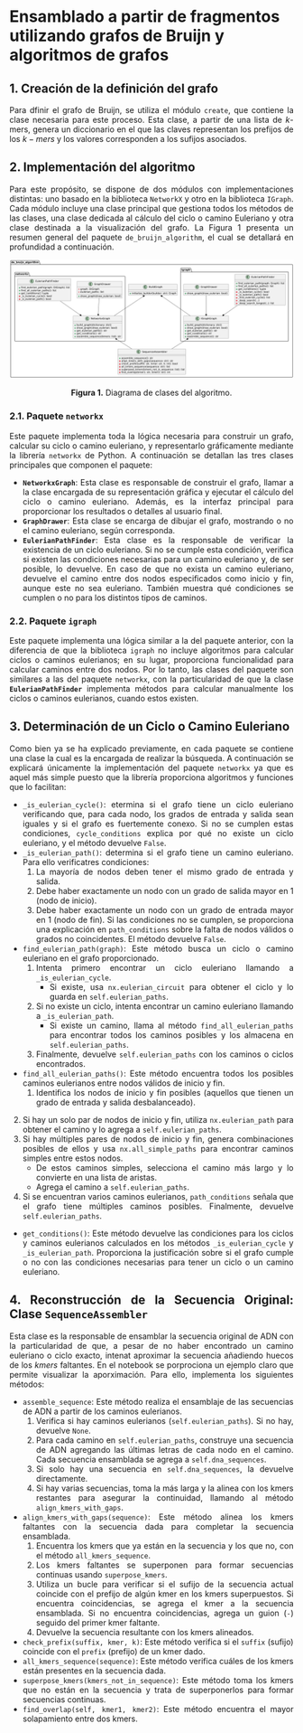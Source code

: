 # Ensamblado a partir de fragmentos utilizando grafos de Bruijn y algoritmos de grafos

<div align="justify">
  
  ## 1. Creación de la definición del grafo
  
  Para dfinir el grafo de Bruijn, se utiliza el módulo `create`, que contiene la clase necesaria para este proceso. Esta clase, a partir de una lista de $k$-mers, genera un diccionario en el que las claves representan los prefijos de los $k-mers$ y los valores corresponden a los sufijos asociados. 
  
  ## 2. Implementación del algoritmo
  
  Para este propósito, se dispone de dos módulos con implementaciones distintas: uno basado en la biblioteca `NetworkX` y otro en la biblioteca `IGraph`. Cada módulo incluye una clase principal que gestiona todos los métodos de las clases, una clase dedicada al cálculo del ciclo o camino Euleriano y otra clase destinada a la visualización del grafo. La Figura 1 presenta un resumen general del paquete `de_bruijn_algorithm`, el cual se detallará en profundidad a continuación.
  
  <div align="center">
    <img src="images/uml_model.png" alt="Modelo completo" />
      <p><strong>Figura 1.</strong> Diagrama de clases del algoritmo.</p> 
  </div>

  ### 2.1. Paquete `networkx`

  Este paquete implementa toda la lógica necesaria para construir un grafo, calcular su ciclo o camino euleriano, y representarlo gráficamente mediante la librería `networkx` de Python. A continuación se detallan las tres clases principales que componen el paquete:
  - **`NetworkxGraph`**: Esta clase es responsable de construir el grafo, llamar a la clase encargada de su representación gráfica y ejecutar el cálculo del ciclo o camino euleriano. Además, es la interfaz principal para proporcionar los resultados o detalles al usuario final.
  - **`GraphDrawer`**: Esta clase se encarga de dibujar el grafo, mostrando o no el camino euleriano, según corresponda.
  - **`EulerianPathFinder`**: Esta clase es la responsable de verificar la existencia de un ciclo euleriano. Si no se cumple esta condición, verifica si existen las condiciones necesarias para un camino euleriano y, de ser posible, lo devuelve. En caso de que no exista un camino euleriano, devuelve el camino entre dos nodos especificados como inicio y fin, aunque este no sea euleriano. También muestra qué condiciones se cumplen o no para los distintos tipos de caminos.

  ### 2.2. Paquete `igraph`

  Este paquete implementa una lógica similar a la del paquete anterior, con la diferencia de que la biblioteca `igraph` no incluye algoritmos para calcular ciclos o caminos eulerianos; en su lugar, proporciona funcionalidad para calcular caminos entre dos nodos. Por lo tanto, las clases del paquete son similares a las del paquete `networkx`, con la particularidad de que la clase **`EulerianPathFinder`** implementa métodos para calcular manualmente los ciclos o caminos eulerianos, cuando estos existen.

  ## 3. Determinación de un Ciclo o Camino Euleriano

  Como bien ya se ha explicado previamente, en cada paquete se contiene una clase la cual es la encargada de realizar la búsqueda. A continuación se explicará únicamente la implementación del paquete `networkx` ya que es aquel más simple puesto que la librería proporciona algoritmos y funciones que lo facilitan:
  - `_is_eulerian_cycle()`: etermina si el grafo tiene un ciclo euleriano verificando que, para cada nodo, los grados de entrada y salida sean iguales y si el grafo es fuertemente conexo. Si no se cumplen estas condiciones, `cycle_conditions` explica por qué no existe un ciclo euleriano, y el método devuelve `False`.
  - `_is_eulerian_path()`: determina si el grafo tiene un camino euleriano. Para ello verificatres condiciones:
    1. La mayoría de nodos deben tener el mismo grado de entrada y salida.
    2. Debe haber exactamente un nodo con un grado de salida mayor en 1 (nodo de inicio).
    3. Debe haber exactamente un nodo con un grado de entrada mayor en 1 (nodo de fin).
    Si las condiciones no se cumplen, se proporciona una explicación en `path_conditions` sobre la falta de nodos válidos o grados no coincidentes. El método devuelve `False`.
  - `find_eulerian_path(graph)`: Este método busca un ciclo o camino euleriano en el grafo proporcionado.
    1. Intenta primero encontrar un ciclo euleriano llamando a `_is_eulerian_cycle`.
       - Si existe, usa `nx.eulerian_circuit` para obtener el ciclo y lo guarda en `self.eulerian_paths`.
    2. Si no existe un ciclo, intenta encontrar un camino euleriano llamando a `_is_eulerian_path`.
       - Si existe un camino, llama al método `find_all_eulerian_paths` para encontrar todos los caminos posibles y los almacena en `self.eulerian_paths`.
    3. Finalmente, devuelve `self.eulerian_paths` con los caminos o ciclos encontrados.
  - `find_all_eulerian_paths()`: Este método encuentra todos los posibles caminos eulerianos entre nodos válidos de inicio y fin.
    1. Identifica los nodos de inicio y fin posibles (aquellos que tienen un grado de entrada y salida desbalanceado).
  2. Si hay un solo par de nodos de inicio y fin, utiliza `nx.eulerian_path` para obtener el camino y lo agrega a `self.eulerian_paths`.
  3. Si hay múltiples pares de nodos de inicio y fin, genera combinaciones posibles de ellos y usa `nx.all_simple_paths` para encontrar caminos simples entre estos nodos.
     - De estos caminos simples, selecciona el camino más largo y lo convierte en una lista de aristas.
     - Agrega el camino a `self.eulerian_paths`.
  4. Si se encuentran varios caminos eulerianos, `path_conditions` señala que el grafo tiene múltiples caminos posibles. Finalmente, devuelve `self.eulerian_paths`.
  - `get_conditions()`: Este método devuelve las condiciones para los ciclos y caminos eulerianos calculados en los métodos `_is_eulerian_cycle` y `_is_eulerian_path`. Proporciona la justificación sobre si el grafo cumple o no con las condiciones necesarias para tener un ciclo o un camino euleriano.

  ## 4. Reconstrucción de la Secuencia Original: Clase `SequenceAssembler`
  
  Esta clase es la responsable de ensamblar la secuencia original de ADN con la particularidad de que, a pesar de no haber encontrado un camino euleriano o ciclo exacto, intenat aproximar la secuencia añadiendo huecos de los $kmers$ faltantes. En el notebook se porprociona un ejemplo claro que permite visualizar la aporximación. Para ello, implementa los siguientes métodos:
  - `assemble_sequence`: Este método realiza el ensamblaje de las secuencias de ADN a partir de los caminos eulerianos.
    1. Verifica si hay caminos eulerianos (`self.eulerian_paths`). Si no hay, devuelve `None`.
    2. Para cada camino en `self.eulerian_paths`, construye una secuencia de ADN agregando las últimas letras de cada nodo en el camino. Cada secuencia ensamblada se agrega a `self.dna_sequences`.
    3. Si solo hay una secuencia en `self.dna_sequences`, la devuelve directamente.
    4. Si hay varias secuencias, toma la más larga y la alinea con los kmers restantes para asegurar la continuidad, llamando al método `align_kmers_with_gaps`.
  - `align_kmers_with_gaps(sequence)`: Este método alinea los kmers faltantes con la secuencia dada para completar la secuencia ensamblada.
    1. Encuentra los kmers que ya están en la secuencia y los que no, con el método `all_kmers_sequence`.
    2. Los kmers faltantes se superponen para formar secuencias continuas usando `superpose_kmers`.
    3. Utiliza un bucle para verificar si el sufijo de la secuencia actual coincide con el prefijo de algún kmer en los kmers superpuestos. Si encuentra coincidencias, se agrega el kmer a la secuencia ensamblada. Si no encuentra coincidencias, agrega un guion (`-`) seguido del primer kmer faltante.
    4. Devuelve la secuencia resultante con los kmers alineados.
  - `check_prefix(suffix, kmer, k)`: Este método verifica si el `suffix` (sufijo) coincide con el `prefix` (prefijo) de un kmer dado.
  - `all_kmers_sequence(sequence)`: Este método verifica cuáles de los kmers están presentes en la secuencia dada.
  - `superpose_kmers(kmers_not_in_sequence)`: Este método toma los kmers que no están en la secuencia y trata de superponerlos para formar secuencias continuas.
  - `find_overlap(self, kmer1, kmer2)`: Este método encuentra el mayor solapamiento entre dos kmers.
</div>


